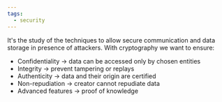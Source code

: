 ```yaml
---
tags:
  - security
---
```

It's the study of the techniques to allow secure communication and data storage in presence of attackers. With cryptography we want to ensure:
- Confidentiality $\to$ data can be accessed only by chosen entities
- Integrity $\to$ prevent tampering or replays
- Authenticity $\to$ data and their origin are certified
- Non-repudiation $\to$ creator cannot repudiate data
- Advanced features $\to$ proof of knowledge

